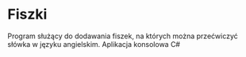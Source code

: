# Fiszki
Program służący do dodawania fiszek, na których można przećwiczyć słówka w języku angielskim. Aplikacja konsolowa C#
